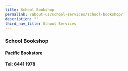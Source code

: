 ```yaml
---
title: School Bookshop
permalink: /about-us/school-services/school-bookshop/
description: ""
third_nav_title: School Services
---
```

### School Bookshop

#### Pacific Bookstore

  
#### Tel: 6441 1978
